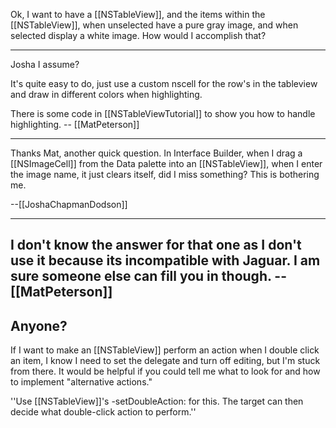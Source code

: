 Ok, I want to have a [[NSTableView]], and the items within the [[NSTableView]], when unselected have a pure gray image, and when selected display a white image. How would I accomplish that?

----

Josha I assume?

It's quite easy to do, just use a custom nscell for the row's in the tableview and draw in different colors when highlighting.

There is some code in [[NSTableViewTutorial]] to show you how to handle highlighting. -- [[MatPeterson]]

----

Thanks Mat, another quick question. In Interface Builder, when I drag a [[NSImageCell]] from the Data palette into an [[NSTableView]], when I enter the image name, it just clears itself, did I miss something? This is bothering me.

--[[JoshaChapmanDodson]] 

----

I don't know the answer for that one as I don't use it because its incompatible with Jaguar. I am sure someone else can fill you in though. -- [[MatPeterson]]
----
Anyone?
----

 If I want to make an [[NSTableView]] perform an action when I double click an item, I know I need to set the delegate and turn off editing, but I'm stuck from there.  It would be helpful if you could tell me what to look for and how to implement "alternative actions."

''Use [[NSTableView]]'s -setDoubleAction: for this. The target can then decide what double-click action to perform.''
